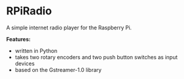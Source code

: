 RPiRadio
========

A simple internet radio player for the Raspberry Pi. 

**Features:**

* written in Python
* takes two rotary encoders and two push button switches as input devices
* based on the Gstreamer-1.0 library

